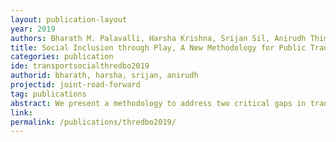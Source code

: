 ```yaml
---
layout: publication-layout
year: 2019
authors: Bharath M. Palavalli, Harsha Krishna, Srijan Sil, Anirudh Thimmaiah
title: Social Inclusion through Play, A New Methodology for Public Transport Planning in the Indian Context
categories: publication
ide: transportsocialthredbo2019
authorid: bharath, harsha, srijan, anirudh
projectid: joint-road-forward
tag: publications
abstract: We present a methodology to address two critical gaps in transport planning, including marginalised communities in the transport planning process and creating plans that are responsive to their needs. This methodology makes use of gaming simulations whose results are then used in an agent-based simulation to present trade-offs between various plans and scenarios under consideration offering planners a low-cost risk-free context to plan for different scenarios. Women workers of garment factories in Bangalore depend on the public transport provider BMTC (Bangalore Metropolitan Transport Corporation, the government-run public bus transportation system in Bangalore) for their mobility. We elaborate how transport needs of these women could be incorporated into the planning process using the gaming-simulation based approach. We then demonstrate how game-based planning tools such as ‘Transport Trilemma’ can be used as a participatory mechanism to elicit and model nuances in transport demand and generate multifarious context-specific planning scenarios based on diverse stakeholder engagement. Using this approach, we will show how the trade-offs framework can be used as an alternative to CBA for identifying and assessing both tangible and intangible benefits of public transport systems to increase participation and social inclusion in public transportation.
link:  
permalink: /publications/thredbo2019/
---
```

